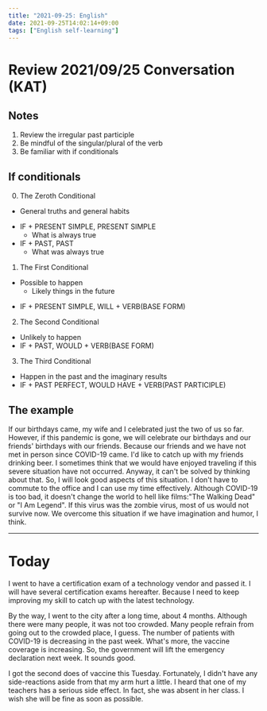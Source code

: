```yaml
---
title: "2021-09-25: English"
date: 2021-09-25T14:02:14+09:00
tags: ["English self-learning"]
---
```

# Review 2021/09/25 Conversation (KAT)

## Notes
1. Review the irregular past participle
2. Be mindful of the singular/plural of the verb
3. Be familiar with if conditionals

## If conditionals
0. The Zeroth Conditional
  - General truths and general habits
  + IF + PRESENT SIMPLE, PRESENT SIMPLE
    - What is always true
  + IF + PAST, PAST
    - What was always true
1. The First Conditional
  + Possible to happen
    - Likely things in the future
  - IF + PRESENT SIMPLE, WILL + VERB(BASE FORM)
2. The Second Conditional
  - Unlikely to happen
  - IF + PAST, WOULD + VERB(BASE FORM)
3. The Third Conditional
  - Happen in the past and the imaginary results
  - IF + PAST PERFECT, WOULD HAVE + VERB(PAST PARTICIPLE)

## The example
If our birthdays came, my wife and I celebrated just the two of us so far.
However, if this pandemic is gone, we will celebrate our birthdays and our friends' birthdays with our friends.
Because our friends and we have not met in person since COVID-19 came.
I'd like to catch up with my friends drinking beer.
I sometimes think that we would have enjoyed traveling if this severe situation have not occurred.
Anyway, it can't be solved by thinking about that.
So, I will look good aspects of this situation.
I don't have to commute to the office and I can use my time effectively.
Although COVID-19 is too bad, it doesn't change the world to hell like films:"The Walking Dead" or "I Am Legend".
If this virus was the zombie virus, most of us would not survive now.
We overcome this situation if we have imagination and humor, I think.

---

# Today
I went to have a certification exam of a technology vendor and passed it.
I will have several certification exams hereafter.
Because I need to keep improving my skill to catch up with the latest technology.

By the way, I went to the city after a long time, about 4 months.
Although there were many people, it was not too crowded.
Many people refrain from going out to the crowded place, I guess.
The number of patients with COVID-19 is decreasing in the past week.
What's more, the vaccine coverage is increasing.
So, the government will lift the emergency declaration next week.
It sounds good.

I got the second does of vaccine this Tuesday.
Fortunately, I didn't have any side-reactions aside from that my arm hurt a little.
I heard that one of my teachers has a serious side effect.
In fact, she was absent in her class.
I wish she will be fine as soon as possible.
